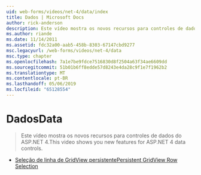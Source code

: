 ```yaml
---
uid: web-forms/videos/net-4/data/index
title: Dados | Microsoft Docs
author: rick-anderson
description: Este vídeo mostra os novos recursos para controles de dados do ASP.NET 4.
ms.author: riande
ms.date: 11/14/2011
ms.assetid: fdc32a00-aab5-458b-8303-67147cbd9277
msc.legacyurl: /web-forms/videos/net-4/data
msc.type: chapter
ms.openlocfilehash: 7a1e7be9fdce7516830d8f2504a63f34ae6609dd
ms.sourcegitcommit: 51b01b6ff8edde57d8243e4da28c9f1e7f1962b2
ms.translationtype: MT
ms.contentlocale: pt-BR
ms.lasthandoff: 05/06/2019
ms.locfileid: "65128554"
---
```

# <a name="data"></a><span data-ttu-id="ff118-103">Dados</span><span class="sxs-lookup"><span data-stu-id="ff118-103">Data</span></span>

> <span data-ttu-id="ff118-104">Este vídeo mostra os novos recursos para controles de dados do ASP.NET 4.</span><span class="sxs-lookup"><span data-stu-id="ff118-104">This video shows you new features for ASP.NET 4 data controls.</span></span>

- [<span data-ttu-id="ff118-105">Seleção de linha de GridView persistente</span><span class="sxs-lookup"><span data-stu-id="ff118-105">Persistent GridView Row Selection</span></span>](aspnet-4-quick-hit-persistent-gridview-row-selection.md)
